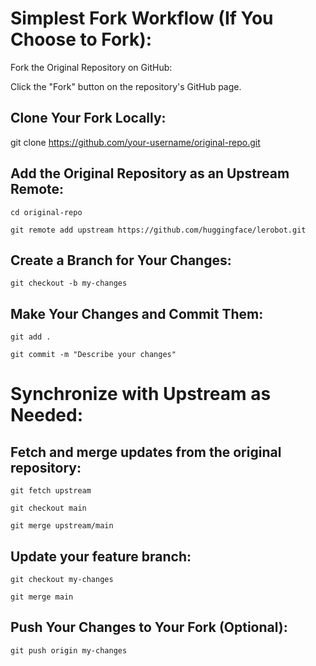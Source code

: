 # Simplest Fork Workflow (If You Choose to Fork):

Fork the Original Repository on GitHub:

Click the "Fork" button on the repository's GitHub page.

## Clone Your Fork Locally:

git clone https://github.com/your-username/original-repo.git

## Add the Original Repository as an Upstream Remote:

`cd original-repo`

`git remote add upstream https://github.com/huggingface/lerobot.git`

## Create a Branch for Your Changes:

`git checkout -b my-changes`

## Make Your Changes and Commit Them:

`git add .`

`git commit -m "Describe your changes"`

# Synchronize with Upstream as Needed:

## Fetch and merge updates from the original repository:

`git fetch upstream`

`git checkout main`

`git merge upstream/main`

## Update your feature branch:

`git checkout my-changes`

`git merge main`

## Push Your Changes to Your Fork (Optional):

`git push origin my-changes`